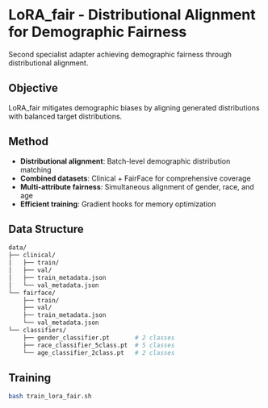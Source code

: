 # LoRA_fair - Distributional Alignment for Demographic Fairness

Second specialist adapter achieving demographic fairness through distributional alignment.

## Objective

LoRA_fair mitigates demographic biases by aligning generated distributions with balanced target distributions.

## Method

- **Distributional alignment**: Batch-level demographic distribution matching
- **Combined datasets**: Clinical + FairFace for comprehensive coverage
- **Multi-attribute fairness**: Simultaneous alignment of gender, race, and age
- **Efficient training**: Gradient hooks for memory optimization

## Data Structure
```bash
data/
├── clinical/
│   ├── train/
│   ├── val/
│   ├── train_metadata.json
│   └── val_metadata.json
└── fairface/
    ├── train/
    ├── val/
    ├── train_metadata.json
    └── val_metadata.json
└── classifiers/
    ├── gender_classifier.pt       # 2 classes
    ├── race_classifier_5class.pt  # 5 classes
    └── age_classifier_2class.pt   # 2 classes
```

## Training
```bash
bash train_lora_fair.sh
